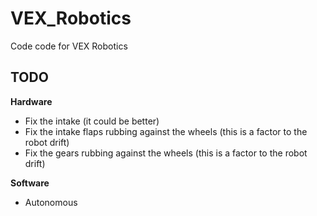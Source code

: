 # VEX_Robotics
Code code for VEX Robotics

## TODO
**Hardware**
- Fix the intake (it could be better)
- Fix the intake flaps rubbing against the wheels (this is a factor to the robot drift)
- Fix the gears rubbing against the wheels (this is a factor to the robot drift)

**Software**
- Autonomous

